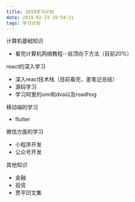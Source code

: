 ```yaml
---
title: 2019学习计划
date: 2019-02-23 10:54:21
tags: 学习计划
---
```


计算机基础知识
* 看完计算机网络教程--自顶向下方法（目前20%）

react的深入学习
* 深入react技术栈（目前看完，差笔记总结）
* 源码学习
* 学习阿里的umi和dva以及roadhog

移动端的学习
* flutter

微信方面的学习
* 小程序开发
* 公众号开发

其他知识
* 金融
* 投资
* 贾平凹文集
